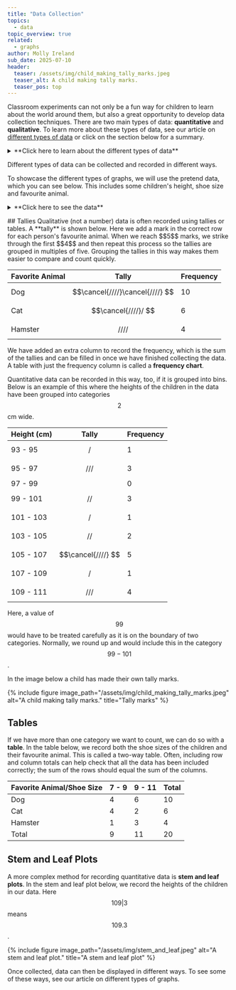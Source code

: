 ```yaml
---
title: "Data Collection"
topics: 
  - data
topic_overview: true
related: 
  - graphs
author: Molly Ireland
sub_date: 2025-07-10
header:
  teaser: /assets/img/child_making_tally_marks.jpeg
  teaser_alt: A child making tally marks.
  teaser_pos: top
---
```

Classroom experiments can not only be a fun way for children to learn about the world around them, but also a great opportunity to develop data collection techniques. There are two main types of data: **quantitative** and **qualitative**. To learn more about these types of data, see our article on [different types of data]({{site.baseurl}}/articles/types_of_data/) or click on the section below for a summary.

<details markdown ="1">
<summary markdown="span">**Click here to learn about the different types of data**</summary>
<p></p>
**Quantitative** data can be recorded using a number. This data could be **discrete**, taking only specific values from the real numbers, such as whole numbers. Some quantitative data can be **continuous**, taking any value from the real numbers. 

The other type of data we can collect is **qualitative** data. This is non-numerical data, such as a person's favourite animal or the colour of a car.

</details>
<p></p>

Different types of data can be collected and recorded in different ways. 

To showcase the different types of graphs, we will use the pretend data, which you can see below. This includes some children's height, shoe size and favourite animal. 

<details markdown ="1">
<summary markdown="span">**Click here to see the data**</summary>

### Data of a pretend sample of students:

| Height (cm)    | Shoe Size | Favorite Animal    |
|----------|-----|-------------|
| 106.3 | 8.5 | dog |
| 99.1 | 7.5 | cat |
| 106.7 | 9 | hamster |
| 109.5 | 11 | dog |
| 95.8 | 7 | cat |
| 104.4 | 8 | dog |
| 108.9 | 10 | dog |
| 109.3 | 10.5 | cat |
| 99.4 | 7 | hamster |
| 102.2 | 9 | dog | 
| 105.5 | 8.5 | cat | 
| 106.9 | 10 | dog | 
| 109.5 | 10 | hamster |
| 100.7 | 9 | cat |
| 95.1 | 7.5 | dog | 
| 104.4 | 9.5 | hamster | 
| 105.3 | 9.5 | dog |
| 95.9 | 7 | cat |
| 109.9 | 10.5 | dog | 
| 94.2 | 7 | dog |

</details>
<p></p>
## Tallies 
Qualitative (not a number) data is often recorded using tallies or tables. A **tally** is shown below. Here we add a mark in the correct row for each person's favourite animal. When we reach $$5$$ marks, we strike through the first $$4$$ and then repeat this process so the tallies are grouped in multiples of five. Grouping the tallies in this way makes them easier to compare and count quickly. 

| Favorite Animal | Tally                           | Frequency |
| --------------- | ------------------------------- | --------- |
| Dog             | $$\cancel{////}\cancel{////} $$ | 10        |
| Cat             | $$\cancel{////}/ $$             | 6         |
| Hamster         | $$//// $$                       | 4         |

We have added an extra column to record the frequency, which is the sum of the tallies and can be filled in once we have finished collecting the data. A table with just the frequency column is called a **frequency chart**. 

Quantitative data can be recorded in this way, too, if it is grouped into bins. Below is an example of this where the heights of the children in the data have been grouped into categories $$2$$cm wide. 

| Height (cm) | Tally              | Frequency |
| ----------- | ------------------ | --------- |
| 93 - 95     | $$/$$              | 1         |
| 95 - 97     | $$///$$            | 3         |
| 97 - 99     |                    | 0         |
| 99 - 101    | $$// $$            | 3         |
| 101 - 103   | $$/ $$             | 1         |
| 103 - 105   | $$// $$            | 2         |
| 105 - 107   | $$\cancel{////} $$ | 5         |
| 107 - 109   | $$/$$              | 1         |
| 109 - 111   | $$/// $$           | 4         |

Here, a value of $$99$$ would have to be treated carefully as it is on the boundary of two categories. Normally, we round up and would include this in the category $$99-101$$. 

In the image below a child has made their own tally marks. 

{% include figure image_path="/assets/img/child_making_tally_marks.jpeg" alt="A child making tally marks." title="Tally marks" %}

## Tables 
If we have more than one category we want to count, we can do so with a **table**. In the table below, we record both the shoe sizes of the children and their favourite animal. This is called a two-way table. Often, including row and column totals can help check that all the data has been included correctly; the sum of the rows should equal the sum of the columns.

| Favorite Animal/Shoe Size       | 7 - 9                           | 9 - 11    | Total     |
| ------------------------------- | ------------------------------- | --------- | --------- |
| Dog                             | 4                               | 6         | 10        |
| Cat                             | 4                               | 2         | 6         |
| Hamster                         | 1                               | 3         | 4         |
| Total                           | 9                               | 11        | 20        |

## Stem and Leaf Plots
A more complex method for recording quantitative data is **stem and leaf plots**. In the stem and leaf plot below, we record the heights of the children in our data. Here $$109|3$$ means $$109.3$$. 

{% include figure image_path="/assets/img/stem_and_leaf.jpeg" alt="A stem and leaf plot." title="A stem and leaf plot" %}

Once collected, data can then be displayed in different ways. To see some of these ways, see our article on different types of graphs. 
